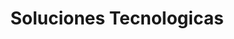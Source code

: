 ---
title: "Soluciones Tecnologicas"
url: /socorro/soluciones-tecnologicas/
shop: teléfono móvil
---